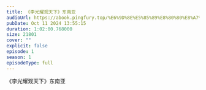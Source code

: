 ```yaml
---
title: 《李光耀观天下》东南亚
audioUrl: https://abook.pingfury.top/%E6%9D%8E%E5%85%89%E8%80%80%E8%A7%82%E5%A4%A9%E4%B8%8B-%E4%B8%9C%E5%8D%97%E4%BA%9A-1xmuppn9.mp3
pubDate: Oct 11 2024 13:55:15
duration: 1:02:00.768000
size: 21801
cover: ""
explicit: false
episode: 1
season: 1
episodeType: full
---
```

《李光耀观天下》东南亚